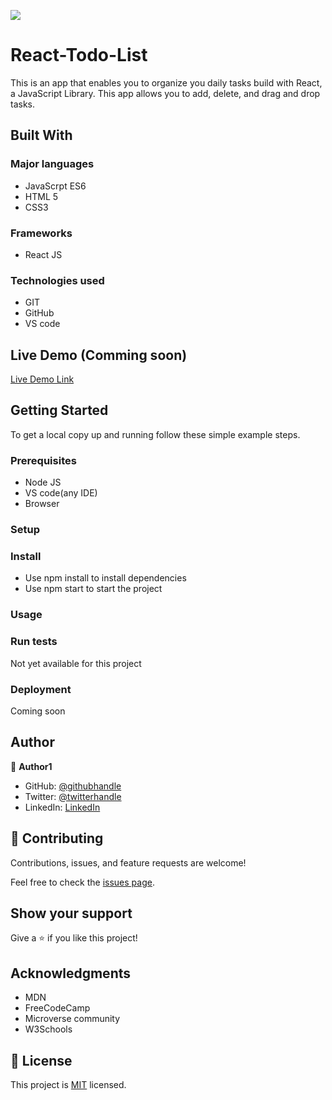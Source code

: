 ![](https://img.shields.io/badge/Microverse-blueviolet)

# React-Todo-List
This is an app that enables you to organize you daily tasks build with React, a JavaScript Library. This app allows you to add, delete, and drag and drop tasks. 

## Built With

### Major languages
 - JavaScrpt ES6
 - HTML 5
 - CSS3
### Frameworks
- React JS
### Technologies used
- GIT
- GitHub
- VS code

## Live Demo (Comming soon)

[Live Demo Link](https://livedemo.com)


## Getting Started

To get a local copy up and running follow these simple example steps.

### Prerequisites
  - Node JS
  - VS code(any IDE)
  - Browser

### Setup

### Install
- Use npm install to install dependencies
- Use npm start to start the project

### Usage

### Run tests
Not yet available for this project

### Deployment
Coming soon

## Author

👤 **Author1**

- GitHub: [@githubhandle](https://github.com/githubhandle)
- Twitter: [@twitterhandle](https://twitter.com/twitterhandle)
- LinkedIn: [LinkedIn](https://linkedin.com/in/linkedinhandle)


## 🤝 Contributing

Contributions, issues, and feature requests are welcome!

Feel free to check the [issues page](../../issues/).

## Show your support

Give a ⭐️ if you like this project!

## Acknowledgments

- MDN
- FreeCodeCamp
- Microverse community
- W3Schools

## 📝 License

This project is [MIT](./MIT.md) licensed.
